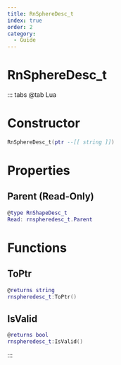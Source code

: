 ```yaml
---
title: RnSphereDesc_t
index: true
order: 2
category:
  - Guide
---
```


# RnSphereDesc_t

::: tabs
@tab Lua
# Constructor
```lua
RnSphereDesc_t(ptr --[[ string ]])
```
# Properties
## Parent (Read-Only)
```lua
@type RnShapeDesc_t
Read: rnspheredesc_t.Parent
```
# Functions
## ToPtr
```lua
@returns string
rnspheredesc_t:ToPtr()
```
## IsValid
```lua
@returns bool
rnspheredesc_t:IsValid()
```

:::